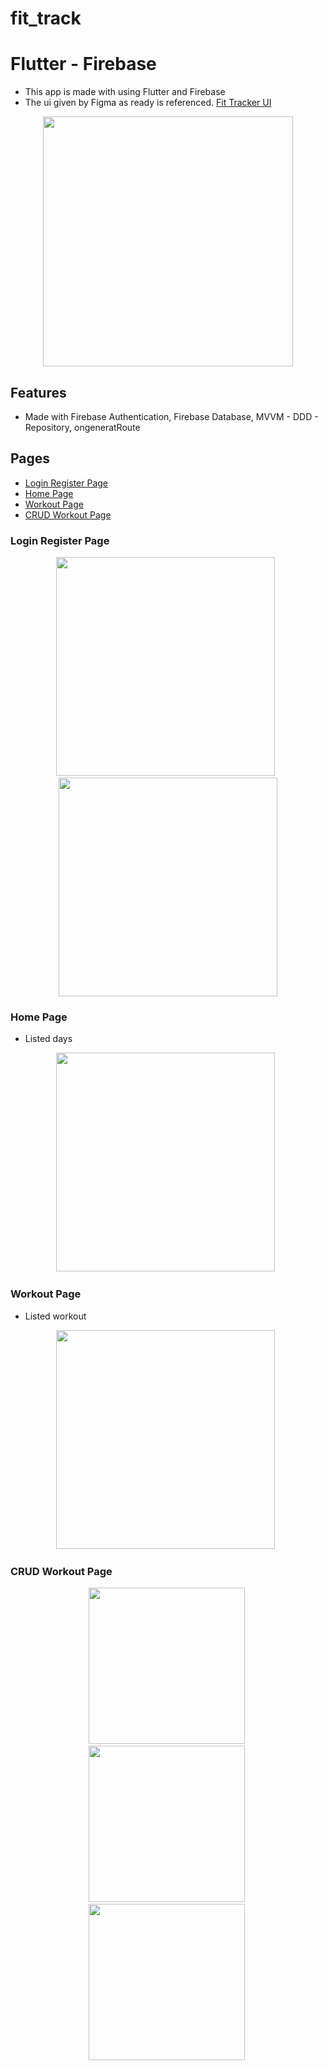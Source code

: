 # fit_track
# Flutter - Firebase 
- This app is made with using Flutter and Firebase
- The ui given by Figma as ready is referenced. [Fit Tracker UI](https://www.figma.com/file/GKBdzAmAt21I8MPppqs0hB/Draft?node-id=0-1&t=DhUaCmAn8zTd8QpF-0)




<p align="center">
<img src="https://user-images.githubusercontent.com/48855691/232158946-e0961b8c-bb13-452e-b142-d5a19f2b4316.gif" width="400">

## Features
 - Made with Firebase Authentication, Firebase Database, MVVM - DDD - Repository, ongeneratRoute

## Pages
- [Login Register Page](#login-register-page)
- [Home Page](#home-page)
- [Workout Page](#workout-page)
- [CRUD Workout Page](#add-workout-page)


### Login Register Page

<p align="center">
<img src="https://user-images.githubusercontent.com/48855691/232159173-a2030672-c726-4eb4-b773-0ac6d2261826.png" width="350">&nbsp;&nbsp;
<img src="https://user-images.githubusercontent.com/48855691/232159226-32e64bfa-5599-4820-83d0-cc5fd1c228f8.png" width="350">


### Home Page

- Listed days
<p align="center">
<img src="https://user-images.githubusercontent.com/48855691/232159541-0cf21b69-3172-4e17-831a-cdb004b82cd2.png" width="350">&nbsp;&nbsp;

### Workout Page

- Listed workout
<p align="center">
<img src="https://user-images.githubusercontent.com/48855691/232159851-78f8fde0-faee-4d48-90ad-5d38760a26be.png" width="350">&nbsp;&nbsp;

### CRUD Workout Page

<p align="center">
<img src="https://user-images.githubusercontent.com/48855691/232160112-09dce62f-577f-40d8-b3a4-61c3c94308a5.png" width="250">&nbsp;
<img src="https://user-images.githubusercontent.com/48855691/232160207-e91bd53c-535e-40c7-a533-22f82bc81af2.png" width="250">&nbsp;
<img src="https://user-images.githubusercontent.com/48855691/232160298-e7a8a1fd-85a9-47b8-9f51-63895d81f9d4.png" width="250">&nbsp;
